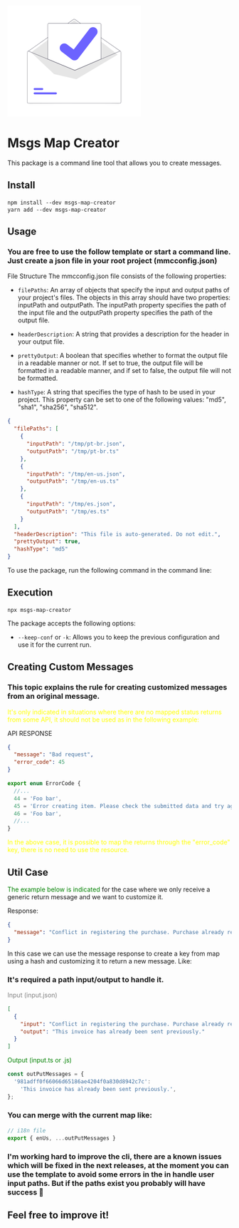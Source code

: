 ![Message Map Creator](logo.png)

# Msgs Map Creator

This package is a command line tool that allows you to create messages.

## Install

```shell
npm install --dev msgs-map-creator
yarn add --dev msgs-map-creator
```

## Usage

### You are free to use the follow template or start a command line. Just create a json file in your root project (mmcconfig.json)

File Structure
The mmcconfig.json file consists of the following properties:

- `filePaths`: An array of objects that specify the input and output paths of your project's files. The objects in this array should have two properties: inputPath and outputPath. The inputPath property specifies the path of the input file and the outputPath property specifies the path of the output file.

- `headerDescription`: A string that provides a description for the header in your output file.

- `prettyOutput`: A boolean that specifies whether to format the output file in a readable manner or not. If set to true, the output file will be formatted in a readable manner, and if set to false, the output file will not be formatted.

- `hashType`: A string that specifies the type of hash to be used in your project. This property can be set to one of the following values: "md5", "sha1", "sha256", "sha512".

```json
{
  "filePaths": [
    {
      "inputPath": "/tmp/pt-br.json",
      "outputPath": "/tmp/pt-br.ts"
    },
    {
      "inputPath": "/tmp/en-us.json",
      "outputPath": "/tmp/en-us.ts"
    },
    {
      "inputPath": "/tmp/es.json",
      "outputPath": "/tmp/es.ts"
    }
  ],
  "headerDescription": "This file is auto-generated. Do not edit.",
  "prettyOutput": true,
  "hashType": "md5"
}
```

To use the package, run the following command in the command line:

## Execution

```shell
npx msgs-map-creator
```

The package accepts the following options:

- `--keep-conf` or `-k`: Allows you to keep the previous configuration and use it for the current run.

## Creating Custom Messages

### This topic explains the rule for creating customized messages from an original message.

<span style="color: yellow">It's only indicated in situations where there are no mapped status returns from some API, it should not be used as in the following example:

API RESPONSE

```json
{
  "message": "Bad request",
  "error_code": 45
}
```

```typescript
export enum ErrorCode {
  //...
  44 = 'Foo bar',
  45 = 'Error creating item. Please check the submitted data and try again.',
  46 = 'Foo bar',
  //...
}
```

<span style="color: yellow"> In the above case, it is possible to map the returns through the "error_code" key, there is no need to use the resource. </span>

## Util Case

<span style="color: green">The example below is indicated</span> for the case where we only receive a generic return message and we want to customize it.

Response:

```json
{
  "message": "Conflict in registering the purchase. Purchase already registered in the program previously."
}
```

In this case we can use the message response to create a key from map using a hash and customizing it to return a new message. Like:

### It's required a path input/output to handle it.

<span style="color: grey">Input (input.json)</span>

```json
[
  {
    "input": "Conflict in registering the purchase. Purchase already registered in the program previously.",
    "output": "This invoice has already been sent previously."
  }
]
```

<span style="color: green">Output (input.ts or .js)</span>

```typescript
const outPutMessages = {
  '981adff0f66066d65186ae4204f0a830d8942c7c':
    'This invoice has already been sent previously.',
};
```

### You can merge with the current map like:

```typescript
// i18n file
export { enUs, ...outPutMessages }
```

### I'm working hard to improve the cli, there are a known issues which will be fixed in the next releases, at the moment you can use the template to avoid some errors in the in handle user input paths. But if the paths exist you probably will have success 🚀

## Feel free to improve it!
